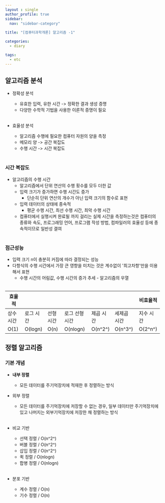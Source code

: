 ```yaml
---
layout : single
author_profile: true
sidebar: 
  nav: "sidebar-category"
  
title: "[컴퓨터과학개론] 알고리즘 -1"

categories:
  - diary

tags:
  - etc
---
```


## 알고리즘 분석
- 정확성 분석<br>
	- 유효한 입력, 유한 시간 -> 정확한 결과 생성 증명<br>
	- 다양한 수학적 기법을 사용한 이론적 증명이 필요<br><br>

- 효율성 분석<br>
	- 알고리즘 수행에 필요한 컴퓨터 자원의 양을 측정<br>
	- 메모리 양 -> 공간 복잡도<br>
	- 수행 시간 -> 시간 복잡도<br><br>

### 시간 복잡도
- 알고리즘의 수행 시간<br>
	- 알고리즘에서 단위 연산의 수행 횟수를 모두 더한 값<br>
	- 입력 크기가 증가하면 수행 시간도 증가<br>
		- 단순히 단위 연산의 개수가 아닌 입력 크기의 함수로 표현<br>
	- 입력 데이터의 상태에 종속적<br>
		- 평균 수행 시간, 최선 수행 시간, 최악 수행 시간<br>
	- 컴퓨터에서 실행시켜 완료될 까지 걸리는 실제 시간을 측정하는것은 컴퓨터의 종류와 속도, 프로그래밍 언어, 프로그램 작성 방법, 컴파일러의 효율성 등에 종속적이므로 일반성 결여<br><br>

### 점근성능
- 입력 크기 n이 충분히 커짐에 따라 결정되는 성능<br>
- 다항식의 수행 시간에서 가장 큰 영향을 미치는 것은 계수없이 '최고차항'만을 이용해서 표현<br>
	- 수행 시간의 어림값, 수행 시간의 증가 추세 - 알고리즘의 우열<br><br>

| 효율적 |  |  |  |  |  | 비효율적 |
|--|--|--|--|--|--|--|
| 상수 시간 | 로그 시간 | 선형 시간 | 로그 선형 시간 | 제곱 시간 | 세제곱 시간 | 지수 시간 |
| O(1) | O(logn) | O(n) | O(nlogn) | O(n^2^) | O(n^3^) | O(2^n^) |

## 정렬 알고리즘
### 기본 개념
- **내부 정렬**<br>
	- 모든 데이터를 주기억장치에 적재한 후 정렬하는 방식<br>
- 외부 정렬<br>
	- 모든 데이터를 주기억장치에 저장할 수 없는 경우, 일부 데이터만 주기억장치에 있고 나머지는 외부기억장치에 저장한 채 정렬하는 방식<br><br>

- 비교 기반<br>
	- 선택 정렬 / O(n^2^)<br>
	- 버블 정렬 / O(n^2^)<br>
	- 삽입 정렬 / O(n^2^)<br>
	- 퀵 정렬 / O(nlogn)<br>
	- 합병 정렬 / O(nlogn)<br><br>

- 분포 기반<br>
	- 계수 정렬 / O(n)<br>
	- 기수 정렬 / O(n)<br><br>
